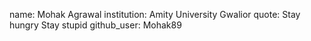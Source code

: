name: Mohak Agrawal
institution: Amity University Gwalior
quote: Stay hungry Stay stupid
github_user: Mohak89
